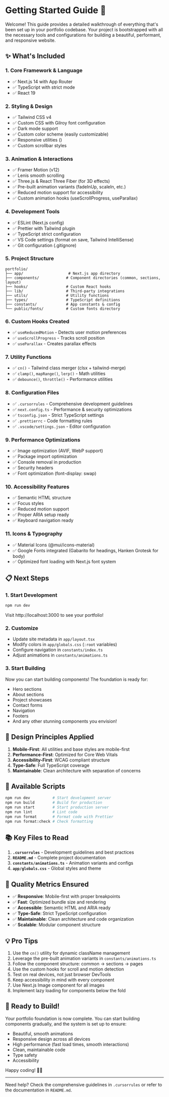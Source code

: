 # Getting Started Guide 🚀

Welcome! This guide provides a detailed walkthrough of everything that's been set up in your portfolio codebase. Your project is bootstrapped with all the necessary tools and configurations for building a beautiful, performant, and responsive website.

## ✨ What's Included

### 1. Core Framework & Language

- ✅ Next.js 14 with App Router
- ✅ TypeScript with strict mode
- ✅ React 19

### 2. Styling & Design

- ✅ Tailwind CSS v4
- ✅ Custom CSS with Gilroy font configuration
- ✅ Dark mode support
- ✅ Custom color scheme (easily customizable)
- ✅ Responsive utilities ()
- ✅ Custom scrollbar styles

### 3. Animation & Interactions

- ✅ Framer Motion (v12)
- ✅ Lenis smooth scrolling
- ✅ Three.js & React Three Fiber (for 3D effects)
- ✅ Pre-built animation variants (fadeInUp, scaleIn, etc.)
- ✅ Reduced motion support for accessibility
- ✅ Custom animation hooks (useScrollProgress, useParallax)

### 4. Development Tools

- ✅ ESLint (Next.js config)
- ✅ Prettier with Tailwind plugin
- ✅ TypeScript strict configuration
- ✅ VS Code settings (format on save, Tailwind IntelliSense)
- ✅ Git configuration (.gitignore)

### 5. Project Structure

```
portfolio/
├── app/                    # Next.js app directory
├── components/            # Component directories (common, sections, layout)
├── hooks/                 # Custom React hooks
├── lib/                   # Third-party integrations
├── utils/                 # Utility functions
├── types/                 # TypeScript definitions
├── constants/             # App constants & config
└── public/fonts/          # Custom fonts directory
```

### 6. Custom Hooks Created

- ✅ `useReducedMotion` - Detects user motion preferences
- ✅ `useScrollProgress` - Tracks scroll position
- ✅ `useParallax` - Creates parallax effects

### 7. Utility Functions

- ✅ `cn()` - Tailwind class merger (clsx + tailwind-merge)
- ✅ `clamp()`, `mapRange()`, `lerp()` - Math utilities
- ✅ `debounce()`, `throttle()` - Performance utilities

### 8. Configuration Files

- ✅ `.cursorrules` - Comprehensive development guidelines
- ✅ `next.config.ts` - Performance & security optimizations
- ✅ `tsconfig.json` - Strict TypeScript settings
- ✅ `.prettierrc` - Code formatting rules
- ✅ `.vscode/settings.json` - Editor configuration

### 9. Performance Optimizations

- ✅ Image optimization (AVIF, WebP support)
- ✅ Package import optimization
- ✅ Console removal in production
- ✅ Security headers
- ✅ Font optimization (font-display: swap)

### 10. Accessibility Features

- ✅ Semantic HTML structure
- ✅ Focus styles
- ✅ Reduced motion support
- ✅ Proper ARIA setup ready
- ✅ Keyboard navigation ready

### 11. Icons & Typography

- ✅ Material Icons (@mui/icons-material)
- ✅ Google Fonts integrated (Gabarito for headings, Hanken Grotesk for body)
- ✅ Optimized font loading with Next.js font system

## 📋 Next Steps

### 1. Start Development

```bash
npm run dev
```

Visit http://localhost:3000 to see your portfolio!

### 2. Customize

- Update site metadata in `app/layout.tsx`
- Modify colors in `app/globals.css` (`:root` variables)
- Configure navigation in `constants/index.ts`
- Adjust animations in `constants/animations.ts`

### 3. Start Building

Now you can start building components! The foundation is ready for:

- Hero sections
- About sections
- Project showcases
- Contact forms
- Navigation
- Footers
- And any other stunning components you envision!

## 🎨 Design Principles Applied

1. **Mobile-First**: All utilities and base styles are mobile-first
2. **Performance-First**: Optimized for Core Web Vitals
3. **Accessibility-First**: WCAG compliant structure
4. **Type-Safe**: Full TypeScript coverage
5. **Maintainable**: Clean architecture with separation of concerns

## 🔧 Available Scripts

```bash
npm run dev          # Start development server
npm run build        # Build for production
npm run start        # Start production server
npm run lint         # Lint code
npm run format       # Format code with Prettier
npm run format:check # Check formatting
```

## 📚 Key Files to Read

1. **`.cursorrules`** - Development guidelines and best practices
2. **`README.md`** - Complete project documentation
3. **`constants/animations.ts`** - Animation variants and configs
4. **`app/globals.css`** - Global styles and theme

## 🎯 Quality Metrics Ensured

- ✅ **Responsive**: Mobile-first with proper breakpoints
- ✅ **Fast**: Optimized bundle size and rendering
- ✅ **Accessible**: Semantic HTML and ARIA ready
- ✅ **Type-Safe**: Strict TypeScript configuration
- ✅ **Maintainable**: Clean architecture and code organization
- ✅ **Scalable**: Modular component structure

## 💡 Pro Tips

1. Use the `cn()` utility for dynamic className management
2. Leverage the pre-built animation variants in `constants/animations.ts`
3. Follow the component structure: common → sections → pages
4. Use the custom hooks for scroll and motion detection
5. Test on real devices, not just browser DevTools
6. Keep accessibility in mind with every component
7. Use Next.js Image component for all images
8. Implement lazy loading for components below the fold

## 🚀 Ready to Build!

Your portfolio foundation is now complete. You can start building components gradually, and the system is set up to ensure:

- Beautiful, smooth animations
- Responsive design across all devices
- High performance (fast load times, smooth interactions)
- Clean, maintainable code
- Type safety
- Accessibility

Happy coding! 🎨✨

---

Need help? Check the comprehensive guidelines in `.cursorrules` or refer to the documentation in `README.md`.
